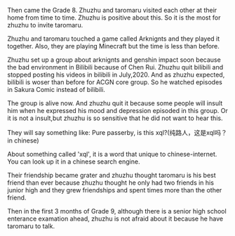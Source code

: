 Then came the Grade 8. Zhuzhu and taromaru visited each other at their home from time to time. Zhuzhu is positive about this. So it is the most for zhuzhu to invite taromaru.

Zhuzhu and taromaru touched a game called Arknignts and they played it together. Also, they are playing Minecraft but the time is less than before.

Zhuzhu set up a group about arknignts and genshin impact soon because the bad environment in Bilibili because of Chen Rui. Zhuzhu quit bilibili and stopped posting his videos in bilibili in July,2020. And as zhuzhu expected, bilibili is woser than before for ACGN core group. So he watched episodes in Sakura Comic instead of bilibili.

The group is alive now. And zhuzhu quit it because some people will insult him when he expressed his mood and depression episoded in this group. Or it is not a insult,but zhuzhu is so sensitive that he did not want to hear this.

They will say something like: Pure passerby, is this xql?(纯路人，这是xql吗？ in chinese)

About something called 'xql', it is a word that unique to chinese-internet. You can look up it in a chinese search engine. 

Their friendship became grater and zhuzhu thought taromaru is his best friend than ever because zhuzhu thought he only had two friends in his junior high and they grew friendships and spent times more than the other friend.

Then in the first 3 months of Grade 9, although there is a senior high school enterance examation ahead, zhuzhu is not afraid about it because he have taromaru to talk.
